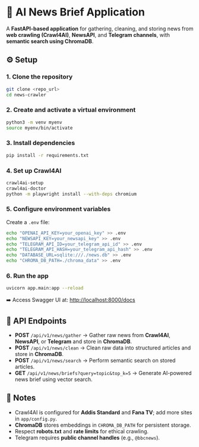 # 📰 AI News Brief Application

A **FastAPI-based application** for gathering, cleaning, and storing news from **web crawling (Crawl4AI)**, **NewsAPI**, and **Telegram channels**, with **semantic search using ChromaDB**.

## ⚙️ Setup

### 1. Clone the repository
```bash
git clone <repo_url>
cd news-crawler
````

### 2. Create and activate a virtual environment

```bash
python3 -m venv myenv
source myenv/bin/activate
```

### 3. Install dependencies

```bash
pip install -r requirements.txt
```

### 4. Set up Crawl4AI

```bash
crawl4ai-setup
crawl4ai-doctor
python -m playwright install --with-deps chromium
```

### 5. Configure environment variables

Create a `.env` file:

```bash
echo "OPENAI_API_KEY=your_openai_key" >> .env
echo "NEWSAPI_KEY=your_newsapi_key" >> .env
echo "TELEGRAM_API_ID=your_telegram_api_id" >> .env
echo "TELEGRAM_API_HASH=your_telegram_api_hash" >> .env
echo "DATABASE_URL=sqlite:///./news.db" >> .env
echo "CHROMA_DB_PATH=./chroma_data" >> .env
```

### 6. Run the app

```bash
uvicorn app.main:app --reload
```

➡️ Access Swagger UI at: [http://localhost:8000/docs](http://localhost:8000/docs)

## 📡 API Endpoints

* **POST** `/api/v1/news/gather` → Gather raw news from **Crawl4AI**, **NewsAPI**, or **Telegram** and store in **ChromaDB**.
* **POST** `/api/v1/news/clean` → Clean raw data into structured articles and store in **ChromaDB**.
* **POST** `/api/v1/news/search` → Perform semantic search on stored articles.
* **GET** `/api/v1/news/briefs?query=topic&top_k=5` → Generate AI-powered news brief using vector search.

## 📝 Notes

* Crawl4AI is configured for **Addis Standard** and **Fana TV**; add more sites in `app/config.py`.
* **ChromaDB** stores embeddings in `CHROMA_DB_PATH` for persistent storage.
* Respect **robots.txt** and **rate limits** for ethical crawling.
* Telegram requires **public channel handles** (e.g., `@bbcnews`).
